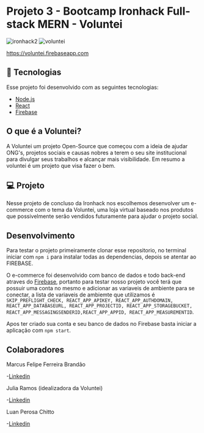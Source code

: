 # Projeto 3 - Bootcamp Ironhack Full-stack MERN - Voluntei 
![ironhack2](https://user-images.githubusercontent.com/50602816/70960995-62376180-205f-11ea-922f-d7196dc2ae38.png)
![voluntei](https://user-images.githubusercontent.com/50602816/70961226-ee498900-205f-11ea-9a02-69e2d0a2cf1b.gif)

https://voluntei.firebaseapp.com

## :rocket: Tecnologias

Esse projeto foi desenvolvido com as seguintes tecnologias:

- [Node.js](https://nodejs.org/en/)
- [React](https://reactjs.org)
- [Firebase](https://firebase.google.com/)

## O que é a Voluntei?

A Voluntei  um projeto Open-Source que começou com a ideia de ajudar ONG's, projetos sociais e causas nobres a terem o seu site institucional para divulgar seus trabalhos e alcançar mais visibilidade. Em resumo a voluntei é um projeto que visa fazer o bem.

## 💻 Projeto

Nesse projeto de concluso da Ironhack nos escolhemos desenvolver um e-commerce com o tema da Voluntei, uma loja virtual baseado nos produtos que possivelmente serão vendidos futuramente para ajudar o projeto social. 

## Desenvolvimento

Para testar o projeto primeiramente clonar esse repositorio, no terminal iniciar com `npm i` para instalar todas as dependencias, depois se atentar ao FIREBASE. 

O e-commerce foi desenvolvido com banco de dados e todo back-end atraves do [Firebase](https://firebase.google.com/), portanto para testar nosso projeto você terá que possuir uma conta no mesmo e adicionar as variaveis de ambiente para se conectar, a lista de variaveis de ambiemte que utilizamos é `SKIP_PREFLIGHT_CHECK, REACT_APP_APIKEY, REACT_APP_AUTHDOMAIN, REACT_APP_DATABASEURL, REACT_APP_PROJECTID, REACT_APP_STORAGEBUCKET, REACT_APP_MESSAGINGSENDERID,REACT_APP_APPID, REACT_APP_MEASUREMENTID`. 

Apos ter criado sua conta e seu banco de dados no Firebase basta iniciar a aplicação com `npm start`. 

## Colaboradores

Marcus Felipe Ferreira Brandão

-[Linkedin](https://www.linkedin.com/in/marcusffbrandao/)

Julia Ramos (idealizadora da Voluntei)

-[Linkedin](https://www.linkedin.com/in/julia-ramos-guedes/)

Luan Perosa Chitto

-[Linkedin](https://www.linkedin.com/in/luan-perosa/)


